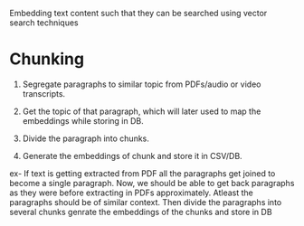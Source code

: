 Embedding text content such that they can be searched using vector search techniques

# Chunking

1. Segregate paragraphs to similar topic from PDFs/audio or video transcripts.

2. Get the topic of that paragraph, which will later used to map the embeddings while storing in DB.

3. Divide the paragraph into chunks.

4. Generate the embeddings of chunk and store it in CSV/DB.

ex- If text is getting extracted from PDF all the paragraphs get joined to become a single paragraph.
Now, we should be able to get back paragraphs as they were before extracting in PDFs approximately.
Atleast the paragraphs should be of similar context. Then divide the paragraphs into several chunks genrate
the embeddings of the chunks and store in DB 
